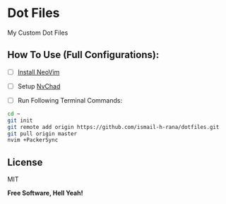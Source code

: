 # Dot Files
My Custom Dot Files

## How To Use (Full Configurations):
- [ ] [Install NeoVim](https://github.com/neovim/neovim/wiki/Installing-Neovim)

- [ ] Setup [NvChad](https://nvchad.github.io) 

- [ ] Run Following Terminal Commands: 

```sh
cd ~
git init 
git remote add origin https://github.com/ismail-h-rana/dotfiles.git 
git pull origin master 
nvim +PackerSync
```

## License

MIT

**Free Software, Hell Yeah!**
